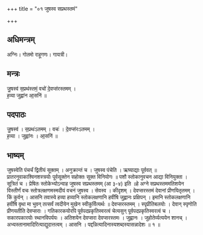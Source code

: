 +++
title = "०१ जुषस्व सप्रथस्तमं"

+++
## अधिमन्त्रम्
अग्निः। गोतमो राहूगणः। गायत्री।

## मन्त्रः
जु॒षस्व॑ स॒प्रथ॑स्तमं॒ वचो॑ दे॒वप्स॑रस्तमम् ।  
ह॒व्या जुह्वा॑न आ॒सनि॑ ॥

## पदपाठः
जु॒षस्व॑ । स॒प्रथः॑ऽतमम् । वचः॑ । दे॒वप्स॑रःऽतमम् ।  
ह॒व्या । जुह्वा॑नः । आ॒सनि॑ ॥

## भाष्यम्
जुषस्वेति पंचर्चं द्वितीयं सूक्तम् । अनुक्रान्तं च । जुषस्व पंचेति । ऋष्याद्याः पूर्ववत् ॥ प्रातरनुवाकाश्विनशस्त्रयोः पूर्वसूक्तेन सहोक्तः सूक्त विनियोगः ॥ पशौ स्तोकानुवचन आद्या विनियुक्ता । सूत्रितं च । प्रेषितः स्तोकेभ्योऽन्वाह जुषस्व सप्रथस्तमम् (आ ३-४) इति ॥हे अग्ने सप्रथस्तममतिशयेन विस्तीर्णं वचः स्तोत्रलक्षणमस्मदीयं वचनं जुषस्व । सेवस्व । कीदृशम् । देवप्सरस्तमं देवानां प्रीणयितृतमम् । किं कुर्वन् । आसनि तवास्ये हव्या हव्यानि स्तोकलक्षणानि हवींषि जुह्वानः प्रक्षिपन् । इमानि स्तोकलक्षणानि हवींषि वृथा मा भुवन् तत्सर्वं त्वदीयेन मुखेन स्वीकुर्वित्यर्थः ॥ देवप्सरस्तमम् । स्पृप्रीतिबलयोः । देवान् स्पृणोति प्रीणयतीति देवप्सराः । गतिकारकयोरपि पूर्वपदप्रकृतिस्वरत्वं चेत्यसुन् पूर्वपदप्रकृतिस्वरत्वं च । सकारपकारयोः स्थानविपर्ययः । अतिशयेन देवप्सरा देवप्सरस्तमः । जुह्वानः । जुहोतेर्व्यत्ययेन शानच् । अभ्यस्तानामादिरित्याद्युदात्तत्वम् । आसनि । पद्दन्नित्यादिनास्यशब्दस्यासन्नादेशः ॥ १ ॥